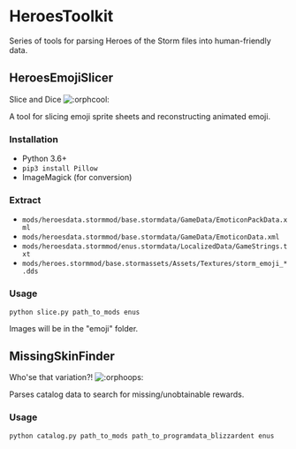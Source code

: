 # HeroesToolkit

Series of tools for parsing Heroes of the Storm files into human-friendly data.

## HeroesEmojiSlicer

Slice and Dice ![:orphcool:](https://i.imgur.com/3OmnEDg.png)

A tool for slicing emoji sprite sheets and reconstructing animated emoji.

### Installation

- Python 3.6+
- `pip3 install Pillow`
- ImageMagick (for conversion)

### Extract

- `mods/heroesdata.stormmod/base.stormdata/GameData/EmoticonPackData.xml`
- `mods/heroesdata.stormmod/base.stormdata/GameData/EmoticonData.xml`
- `mods/heroesdata.stormmod/enus.stormdata/LocalizedData/GameStrings.txt`
- `mods/heroes.stormmod/base.stormassets/Assets/Textures/storm_emoji_*.dds`

### Usage

`python slice.py path_to_mods enus`

Images will be in the "emoji" folder.

## MissingSkinFinder

Who'se that variation?! ![:orphoops:](https://i.imgur.com/hFl088z.png)

Parses catalog data to search for missing/unobtainable rewards.

### Usage

`python catalog.py path_to_mods path_to_programdata_blizzardent enus`
